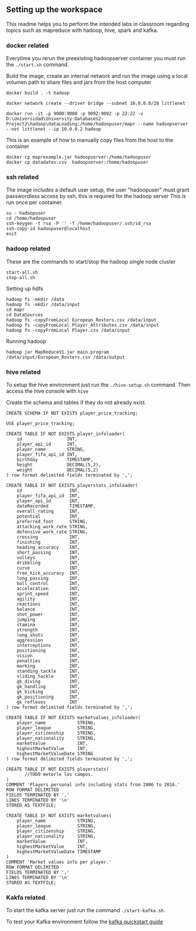 ## Setting up the workspace
This readme helps you to perform the intended labs in classroom regarding topics such as mapreduce with hadoop, hive, spark and kafka.

### docker related  

Everytime you rerun the preexisting hadoopserver container you must run the `./start.sh` command.

Build the image, create an internal network and run the image using a local volumen
path to share files and jars from the host computer
```
docker build . -t hadoop

docker network create --driver bridge --subnet 10.0.0.0/28 littlenet

docker run -it -p 9000:9000 -p 9092:9092 -p 22:22 -v D:\Universidad\University-Databases2-Project2\hadoop\dataLoading:/home/hadoopuser/mapr --name hadoopserver --net littlenet --ip 10.0.0.2 hadoop
```

This is an example of how to manually copy files from the host to the container 
```
docker cp maprexample.jar hadoopserver:/home/hadoopuser
docker cp datadates.csv  hadoopserver:/home/hadoopuser
```

### ssh related
The image includes a default user setup, the user "hadoopuser" must grant passwordless access by ssh, this is required for the hadoop server
This is run once per container.
```
su - hadoopuser
cd /home/hadoopuser
ssh-keygen -t rsa -P '' -f /home/hadoopuser/.ssh/id_rsa
ssh-copy-id hadoopuser@localhost
exit
```

### hadoop related
These are the commands to start/stop the hadoop single node cluster 
```
start-all.sh
stop-all.sh
```
Setting up hdfs
```
hadoop fs -mkdir /data
hadoop fs -mkdir /data/input
cd mapr
cd DataSources
hadoop fs -copyFromLocal European_Rosters.csv /data/input
hadoop fs -copyFromLocal Player_Attributes.csv /data/input
hadoop fs -copyFromLocal Player.csv /data/input
```

Running hadoop
```
hadoop jar MapReduceV1.jar main.program /data/input/European_Rosters.csv /data/output
```

### hive related
To setup the hive environment just run the `./hive-setup.sh` command.
Then access the hive console with `hive`

Create the schema and tables if they do not already exist.
```
CREATE SCHEMA IF NOT EXISTS player_price_tracking;

USE player_price_tracking;

CREATE TABLE IF NOT EXISTS player_infoloader(
    id                 INT,
    player_api_id      INT,
    player_name        STRING,
    player_fifa_api_id INT,
    birthday           TIMESTAMP,
    height             DECIMAL(5,2),
    weight             DECIMAL(5,2)
) row format delimited fields terminated by ',';

CREATE TABLE IF NOT EXISTS playerstats_infoloader(
    id                  INT,
    player_fifa_api_id  INT,
    player_api_id       INT,
    dateRecorded        TIMESTAMP,
    overall_rating      INT,
    potential           INT,           
    preferred_foot      STRING,      
    attacking_work_rate STRING, 
    defensive_work_rate STRING,
    crossing            INT,
    finishing           INT,
    heading_accuracy    INT,
    short_passing       INT,
    volleys             INT,
    dribbling           INT,
    curve               INT,
    free_kick_accuracy  INT,
    long_passing        INT,
    ball_control        INT,
    acceleration        INT,
    sprint_speed        INT,
    agility             INT,
    reactions           INT,
    balance             INT,
    shot_power          INT,
    jumping             INT,
    stamina             INT,
    strength            INT,
    long_shots          INT,
    aggression          INT,
    interceptions       INT,
    positioning         INT,
    vision              INT,
    penalties           INT,
    marking             INT,
    standing_tackle     INT,
    sliding_tackle      INT,
    gk_diving           INT,
    gk_handling         INT,
    gk_kicking          INT,
    gk_positioning      INT,
    gk_reflexes         INT
) row format delimited fields terminated by ',';

CREATE TABLE IF NOT EXISTS marketvalues_infoloader(
    player_name            STRING,
    player_league          STRING,
    player_citizenship     STRING,
    player_nationality     STRING,
    marketValue            INT,
    highestMarketValue     INT,
    highestMarketValueDate STRING           
) row format delimited fields terminated by ',';

CREATE TABLE IF NOT EXISTS playerstats(
       //TODO meterle los campos.
)
COMMENT 'Players personal info including stats from 2006 to 2016.'
ROW FORMAT DELIMITED
FIELDS TERMINATED BY ','
LINES TERMINATED BY '\n'
STORED AS TEXTFILE;

CREATE TABLE IF NOT EXISTS marketvalues(
    player_name            STRING,
    player_league          STRING,
    player_citizenship     STRING,
    player_nationality     STRING,
    marketValue            INT,
    highestMarketValue     INT,
    highestMarketValueDate TIMESTAMP           
)
COMMENT 'Market values info per player.'
ROW FORMAT DELIMITED
FIELDS TERMINATED BY ','
LINES TERMINATED BY '\n'
STORED AS TEXTFILE;

```

### Kakfa related
To start the kafka server just run the command `./start-kafka.sh`.

To test your Kafka environment follow the [kafka quickstart guide](https://kafka.apache.org/quickstart) 

